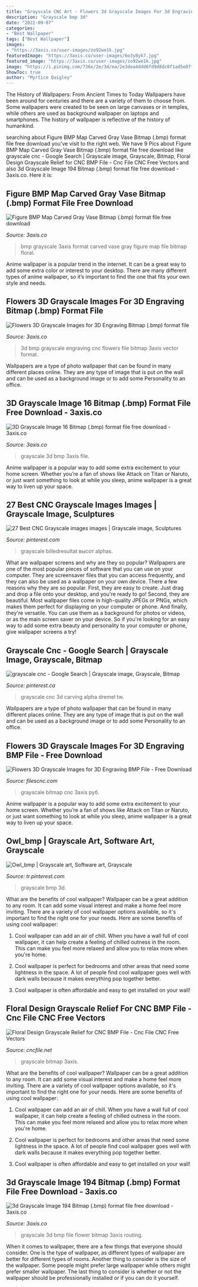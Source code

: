 ```yaml
---
title: "Grayscale CNC Art - Flowers 3d Grayscale Images For 3d Engraving Bitmap (.bmp) Format File"
description: "Grayscale bmp 3d"
date: "2022-09-07"
categories:
- "Best Wallpaper"
tags: ["Best Wallpaper"]
images:
- "https://3axis.co/user-images/zo92we1k.jpg"
featuredImage: "https://3axis.co/user-images/6o3y8yk7.jpg"
featured_image: "https://3axis.co/user-images/zo92we1k.jpg"
image: "https://i.pinimg.com/736x/2e/3d/ea/2e3dea4ddd6fd9d8dc0f1ad5e07f0724.jpg"
ShowToc: true
author: "Myrtice Quigley"
---
```



The History of Wallpapers: From Ancient Times to Today
Wallpapers have been around for centuries and there are a variety of them to choose from. Some wallpapers were created to be seen on large canvases or in temples, while others are used as background wallpaper on laptops and smartphones. The history of wallpaper is reflective of the history of humankind.

	

		
searching about Figure BMP Map Carved Gray Vase Bitmap (.bmp) format file free download you've visit to the right web. We have 9 Pics about Figure BMP Map Carved Gray Vase Bitmap (.bmp) format file free download like grayscale cnc - Google Search | Grayscale image, Grayscale, Bitmap, Floral Design Grayscale Relief for CNC BMP File - Cnc File CNC Free Vectors and also 3d Grayscale Image 194 Bitmap (.bmp) format file free download - 3axis.co. Here it is:
		
    
## Figure BMP Map Carved Gray Vase Bitmap (.bmp) Format File Free Download

<img loading=lazy src="https://3axis.co/user-images/6o3y8yk7.jpg" onerror="this.onerror=null;this.src='https://tse2.mm.bing.net/th?id=OIP.2Im77e5yuEnwTI__3QF4nAHaJe&amp;pid=15.1';" alt="Figure BMP Map Carved Gray Vase Bitmap (.bmp) format file free download">

_Source: 3axis.co_

>bmp grayscale 3axis format carved vase gray figure map file bitmap floral. 

	

Anime wallpaper is a popular trend in the internet. It can be a great way to add some extra color or interest to your desktop. There are many different types of anime wallpaper, so it’s important to find the one that fits your own style and needs.

    
## Flowers 3D Grayscale Images For 3D Engraving Bitmap (.bmp) Format File

<img loading=lazy src="https://3axis.co/user-images/zo92we1k.jpg" onerror="this.onerror=null;this.src='https://tse4.mm.bing.net/th?id=OIP.k26gs8TIVmksibAeliUZMAHaEx&amp;pid=15.1';" alt="Flowers 3D Grayscale Images for 3D Engraving Bitmap (.bmp) format file">

_Source: 3axis.co_

>3d bmp grayscale engraving cnc flowers file bitmap 3axis vector format. 

	



Wallpapers are a type of photo wallpaper that can be found in many different places online. They are any type of image that is put on the wall and can be used as a background image or to add some Personality to an office.

    
## 3D Grayscale Image 16 Bitmap (.bmp) Format File Free Download - 3axis.co

<img loading=lazy src="https://3axis.co/user-images/67w56w72.jpg" onerror="this.onerror=null;this.src='https://tse2.mm.bing.net/th?id=OIP.yjYiACyFleBsoCh9bf2sngHaEM&amp;pid=15.1';" alt="3D Grayscale Image 16 Bitmap (.bmp) format file free download - 3axis.co">

_Source: 3axis.co_

>grayscale 3d bmp 3axis file. 

	

Anime wallpaper is a popular way to add some extra excitement to your home screen. Whether you’re a fan of shows like Attack on Titan or Naruto, or just want something to look at while you sleep, anime wallpaper is a great way to liven up your space.

    
## 27 Best CNC Grayscale Images Images | Grayscale Image, Sculptures

<img loading=lazy src="https://i.pinimg.com/236x/e4/28/6d/e4286d96d22276feb54e9ee326fa6f5c--d-laser-laser-engraving.jpg?b=t" onerror="this.onerror=null;this.src='https://tse3.mm.bing.net/th?id=OIP.LU4-5AceZzp9mM5ZZT7CuQAAAA&amp;pid=15.1';" alt="27 Best CNC Grayscale images images | Grayscale image, Sculptures">

_Source: pinterest.com_

>grayscale billedresultat высот alphas. 

	

What are wallpaper screens and why are they so popular?
Wallpapers are one of the most popular pieces of software that you can use on your computer. They are screensaver files that you can access frequently, and they can also be used as a wallpaper on your own device. There a few reasons why they are so popular. First, they are easy to create. Just drag and drop a file onto your desktop, and you're ready to go! Second, they are beautiful. Most wallpaper files come in high-quality JPEGs or PNGs, which makes them perfect for displaying on your computer or phone. And finally, they're versatile. You can use them as a background for photos or videos, or as the main screen saver on your device. So if you're looking for an easy way to add some extra beauty and personality to your computer or phone, give wallpaper screens a try!

    
## Grayscale Cnc - Google Search | Grayscale Image, Grayscale, Bitmap

<img loading=lazy src="https://i.pinimg.com/originals/f0/3c/aa/f03caab8284b890030433ad19bcb233f.jpg" onerror="this.onerror=null;this.src='https://tse3.mm.bing.net/th?id=OIP.oCL4VOQthI4jKSCXJ4vNmQHaMI&amp;pid=15.1';" alt="grayscale cnc - Google Search | Grayscale image, Grayscale, Bitmap">

_Source: pinterest.ca_

>grayscale cnc 3d carving alpha dremel tw. 

	



Wallpapers are a type of photo wallpaper that can be found in many different places online. They are any type of image that is put on the wall and can be used as a background image or to add some Personality to an office.

    
## Flowers 3D Grayscale Images For 3D Engraving BMP File - Free Download

<img loading=lazy src="http://filescnc.com/wp-content/uploads/2020/04/wp-header-logo-5518-550x355.png" onerror="this.onerror=null;this.src='https://tse3.mm.bing.net/th?id=OIP.UHko-xNww_0AI9KWGRd_ygHaEx&amp;pid=15.1';" alt="Flowers 3D Grayscale Images for 3D Engraving BMP File - Free Download">

_Source: filescnc.com_

>grayscale bitmap cnc 3axis руб. 

	

Anime wallpaper is a popular way to add some extra excitement to your home screen. Whether you’re a fan of shows like Attack on Titan or Naruto, or just want something to look at while you sleep, anime wallpaper is a great way to liven up your space.

    
## Owl_bmp | Grayscale Art, Software Art, Grayscale

<img loading=lazy src="https://i.pinimg.com/736x/2e/3d/ea/2e3dea4ddd6fd9d8dc0f1ad5e07f0724.jpg" onerror="this.onerror=null;this.src='https://tse4.mm.bing.net/th?id=OIP.PykRYOceaBRaBFL1ZBmjSQAAAA&amp;pid=15.1';" alt="Owl_bmp | Grayscale art, Software art, Grayscale">

_Source: tr.pinterest.com_

>grayscale bmp 3d. 

	

What are the benefits of cool wallpaper?
Wallpaper can be a great addition to any room. It can add some visual interest and make a home feel more inviting. There are a variety of cool wallpaper options available, so it's important to find the right one for your needs. Here are some benefits of using cool wallpaper: 
1. Cool wallpaper can add an air of chill. When you have a wall full of cool wallpaper, it can help create a feeling of chilled outness in the room. This can make you feel more relaxed and allow you to relax more when you're home. 

2. Cool wallpaper is perfect for bedrooms and other areas that need some lightness in the space. A lot of people find cool wallpaper goes well with dark walls because it makes everything pop together better. 

3. Cool wallpaper is often affordable and easy to get installed on your wall!

    
## Floral Design Grayscale Relief For CNC BMP File - Cnc File CNC Free Vectors

<img loading=lazy src="https://i1.wp.com/cncfile.net/wp-content/uploads/2020/05/wp-header-logo-7970.png?fit=800%2C798&amp;ssl=1" onerror="this.onerror=null;this.src='https://tse4.mm.bing.net/th?id=OIP.colcEEVSaVLKPg0yPhmW5wHaHY&amp;pid=15.1';" alt="Floral Design Grayscale Relief for CNC BMP File - Cnc File CNC Free Vectors">

_Source: cncfile.net_

>grayscale bitmap 3axis. 

	

What are the benefits of cool wallpaper?
Wallpaper can be a great addition to any room. It can add some visual interest and make a home feel more inviting. There are a variety of cool wallpaper options available, so it's important to find the right one for your needs. Here are some benefits of using cool wallpaper: 
1. Cool wallpaper can add an air of chill. When you have a wall full of cool wallpaper, it can help create a feeling of chilled outness in the room. This can make you feel more relaxed and allow you to relax more when you're home. 

2. Cool wallpaper is perfect for bedrooms and other areas that need some lightness in the space. A lot of people find cool wallpaper goes well with dark walls because it makes everything pop together better. 

3. Cool wallpaper is often affordable and easy to get installed on your wall!

    
## 3d Grayscale Image 194 Bitmap (.bmp) Format File Free Download - 3axis.co

<img loading=lazy src="https://3axis.co/user-images/d1lv2lxo.jpg" onerror="this.onerror=null;this.src='https://tse1.mm.bing.net/th?id=OIP.19-usJYB-kCR1jiGR9vW2gHaEY&amp;pid=15.1';" alt="3d Grayscale Image 194 Bitmap (.bmp) format file free download - 3axis.co">

_Source: 3axis.co_

>grayscale 3d bmp file flower bitmap 3axis routing. 

	

When it comes to wallpaper, there are a few things that everyone should consider. One is the type of wallpaper, as different types of wallpaper are better for different types of rooms. Another thing to consider is the size of the wallpaper. Some people might prefer large wallpaper while others might prefer smaller wallpaper. The last thing to consider is whether or not the wallpaper should be professionally installed or if you can do it yourself.

